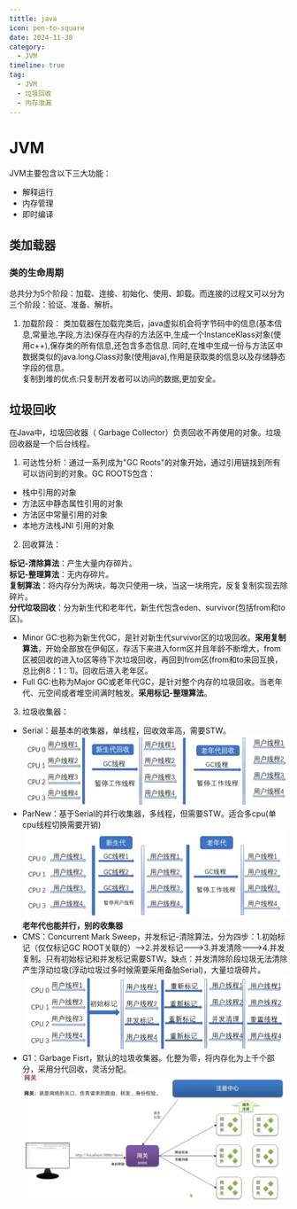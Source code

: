 ```yaml
---
tittle: java
icon: pen-to-square
date: 2024-11-30
category:
  - JVM
timeline: true 
tag:
  - JVM
  - 垃圾回收  
  - 内存泄漏
---
```

# JVM
JVM主要包含以下三大功能：  
- 解释运行  
- 内存管理  
- 即时编译
<!-- more -->  
## 类加载器  
### 类的生命周期  
总共分为5个阶段：加载、连接、初始化、使用、卸载。而连接的过程又可以分为三个阶段：验证、准备、解析。  
1. 加载阶段： 类加载器在加载完类后，java虚拟机会将字节码中的信息(基本信息,常量池,字段,方法)保存在内存的方法区中,生成一个InstanceKlass对象(使用c++),保存类的所有信息,还包含多态信息.  同时,在堆中生成一份与方法区中数据类似的java.long.Class对象(使用java),作用是获取类的信息以及存储静态字段的信息。  
复制到堆的优点:只复制开发者可以访问的数据,更加安全。




## 垃圾回收 
在Java中，垃圾回收器（    Garbage Collector）负责回收不再使用的对象。垃圾回收器是一个后台线程。  
1. 可达性分析：通过一系列成为"GC Roots"的对象开始，通过引用链找到所有可以访问到的对象。GC ROOTS包含：   
- 栈中引用的对象
- 方法区中静态属性引用的对象
- 方法区中常量引用的对象
- 本地方法栈JNI 引用的对象
2. 回收算法：    

**标记-清除算法**：产生大量内存碎片。    
**标记-整理算法**：无内存碎片。  
**复制算法**：将内存分为两块，每次只使用一块，当这一块用完，反复复制实现去除碎片。  
**分代垃圾回收**：分为新生代和老年代，新生代包含eden、survivor(包括from和to区)。  

   - Minor GC:也称为新生代GC，是针对新生代survivor区的垃圾回收。**采用复制算法**，开始全部放在伊甸区，存活下来进入form区并且年龄不断增大，from区被回收的进入to区等待下次垃圾回收，再回到from区(from和to来回互换，总比例8：1：1)。回收后进入老年区。
   - Full GC:也称为Major GC或老年代GC，是针对整个内存的垃圾回收。当老年代、元空间或者堆空间满时触发。**采用标记-整理算法**。  

3. 垃圾收集器：    

- Serial：最基本的收集器，单线程，回收效率高，需要STW。    
![alt text](image-4.png)   
- ParNew：基于Serial的并行收集器，多线程，但需要STW。适合多cpu(单cpu线程切换需要开销)
![alt text](image-5.png)  
**老年代也能并行，别的收集器**
- CMS：Concurrent Mark Sweep，并发标记-清除算法，分为四步：1.初始标记（仅仅标记GC ROOT关联的）-->2.并发标记--->3.并发清除--->4.并发复制。只有初始标记和并发标记需要STW。缺点：并发清除阶段垃圾无法清除产生浮动垃圾(浮动垃圾过多时候需要采用备胎Serial)，大量垃圾碎片。
![alt text](image-6.png)
- G1：Garbage Fisrt，默认的垃圾收集器。化整为零，将内存化为上千个部分，采用分代回收，灵活分配。
![alt text](image-7.png)